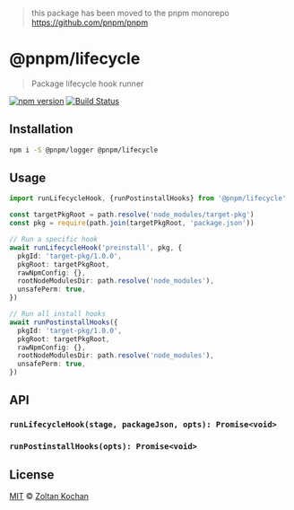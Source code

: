 > this package has been moved to the pnpm monorepo https://github.com/pnpm/pnpm

# @pnpm/lifecycle

> Package lifecycle hook runner

<!--@shields('npm', 'travis')-->
[![npm version](https://img.shields.io/npm/v/@pnpm/lifecycle.svg)](https://www.npmjs.com/package/@pnpm/lifecycle) [![Build Status](https://img.shields.io/travis/pnpm/lifecycle/master.svg)](https://travis-ci.org/pnpm/lifecycle)
<!--/@-->

## Installation

```sh
npm i -S @pnpm/logger @pnpm/lifecycle
```

## Usage

```ts
import runLifecycleHook, {runPostinstallHooks} from '@pnpm/lifecycle'

const targetPkgRoot = path.resolve('node_modules/target-pkg')
const pkg = require(path.join(targetPkgRoot, 'package.json'))

// Run a specific hook
await runLifecycleHook('preinstall', pkg, {
  pkgId: 'target-pkg/1.0.0',
  pkgRoot: targetPkgRoot,
  rawNpmConfig: {},
  rootNodeModulesDir: path.resolve('node_modules'),
  unsafePerm: true,
})

// Run all install hooks
await runPostinstallHooks({
  pkgId: 'target-pkg/1.0.0',
  pkgRoot: targetPkgRoot,
  rawNpmConfig: {},
  rootNodeModulesDir: path.resolve('node_modules'),
  unsafePerm: true,
})
```

## API

### `runLifecycleHook(stage, packageJson, opts): Promise<void>`

### `runPostinstallHooks(opts): Promise<void>`

## License

[MIT](./LICENSE) © [Zoltan Kochan](https://www.kochan.io/)
